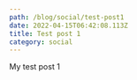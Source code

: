 ```yaml
---
path: /blog/social/test-post1
date: 2022-04-15T06:42:08.113Z
title: Test post 1
category: social
---
```


My test post 1